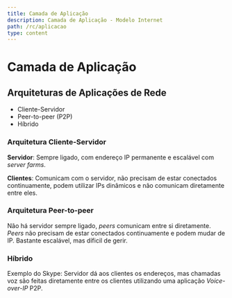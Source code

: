 ```yaml
---
title: Camada de Aplicação
description: Camada de Aplicação - Modelo Internet
path: /rc/aplicacao
type: content
---
```


# Camada de Aplicação

## Arquiteturas de Aplicações de Rede
- Cliente-Servidor
- Peer-to-peer (P2P)
- Híbrido

### Arquitetura Cliente-Servidor
**Servidor**: Sempre ligado, com endereço IP permanente e escalável com *server farms*.

**Clientes**: Comunicam com o servidor, não precisam de estar conectados continuamente, podem utilizar IPs dinâmicos e não comunicam diretamente entre eles.

### Arquitetura Peer-to-peer
Não há servidor sempre ligado, *peers* comunicam entre si diretamente. *Peers* não precisam de estar conectados continuamente e podem mudar de IP. Bastante escalável, mas díficil de gerir.

### Híbrido
Exemplo do Skype: Servidor dá aos clientes os endereços, mas chamadas voz são feitas diretamente entre os clientes utilizando uma aplicação *Voice-over-IP* P2P.
